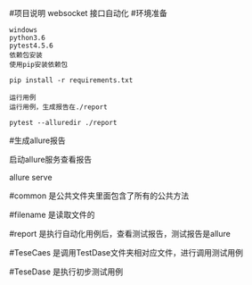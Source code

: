 
#项目说明
 websocket 接口自动化
#环境准备

	windows
	python3.6
	pytest4.5.6
	依赖包安装
	使用pip安装依赖包

	pip install -r requirements.txt

	运行用例
	运行用例，生成报告在./report

	pytest --alluredir ./report

#生成allure报告

   启动allure服务查看报告

   allure serve

#common
   是公共文件夹里面包含了所有的公共方法


#filename
  是读取文件的

#report
  是执行自动化用例后，查看测试报告，测试报告是allure

#TeseCaes
  是调用TestDase文件夹相对应文件，进行调用测试用例

#TeseDase
  是执行初步测试用例

